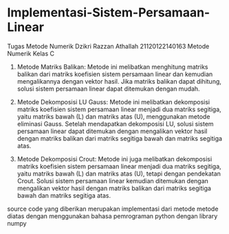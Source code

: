 # Implementasi-Sistem-Persamaan-Linear
Tugas Metode Numerik
Dzikri Razzan Athallah
21120122140163
Metode Numerik Kelas C

1. Metode Matriks Balikan:
Metode ini melibatkan menghitung matriks balikan dari matriks koefisien sistem persamaan linear dan kemudian mengalikannya dengan vektor hasil. Jika matriks balikan dapat dihitung, solusi sistem persamaan linear dapat ditemukan dengan mudah.

2. Metode Dekomposisi LU Gauss:
Metode ini melibatkan dekomposisi matriks koefisien sistem persamaan linear menjadi dua matriks segitiga, yaitu matriks bawah (L) dan matriks atas (U), menggunakan metode eliminasi Gauss. Setelah mendapatkan dekomposisi LU, solusi sistem persamaan linear dapat ditemukan dengan mengalikan vektor hasil dengan matriks balikan dari matriks segitiga bawah dan matriks segitiga atas.

3. Metode Dekomposisi Crout:
Metode ini juga melibatkan dekomposisi matriks koefisien sistem persamaan linear menjadi dua matriks segitiga, yaitu matriks bawah (L) dan matriks atas (U), tetapi dengan pendekatan Crout. Solusi sistem persamaan linear kemudian ditemukan dengan mengalikan vektor hasil dengan matriks balikan dari matriks segitiga bawah dan matriks segitiga atas.

source code yang diberikan merupakan implementasi dari metode metode diatas dengan menggunakan bahasa pemrograman python dengan library numpy
